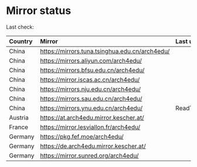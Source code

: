 <script src="./time.js"></script>
# Mirror status
Last check: <script type="text/javascript">localize(1683281987.2075994);</script>

|Country|Mirror|Last update|
|:------|:-----|:----------|
|China|https://mirrors.tuna.tsinghua.edu.cn/arch4edu/|<script type="text/javascript">localize(1683225267);</script>|
|China|https://mirrors.aliyun.com/arch4edu/|<script type="text/javascript">localize(1683225267);</script>|
|China|https://mirrors.bfsu.edu.cn/arch4edu/|<script type="text/javascript">localize(1683225267);</script>|
|China|https://mirror.iscas.ac.cn/arch4edu/|<script type="text/javascript">localize(1683268532);</script>|
|China|https://mirrors.nju.edu.cn/arch4edu/|<script type="text/javascript">localize(1683184048);</script>|
|China|https://mirrors.sau.edu.cn/arch4edu/|<script type="text/javascript">localize(1673850842);</script>|
|China|https://mirrors.ynu.edu.cn/arch4edu/|ReadTimeout|
|Austria|https://at.arch4edu.mirror.kescher.at/|<script type="text/javascript">localize(1683225267);</script>|
|France|https://mirror.lesviallon.fr/arch4edu/|<script type="text/javascript">localize(1683225267);</script>|
|Germany|https://pkg.fef.moe/arch4edu/|<script type="text/javascript">localize(1683225267);</script>|
|Germany|https://de.arch4edu.mirror.kescher.at/|<script type="text/javascript">localize(1683225267);</script>|
|Germany|https://mirror.sunred.org/arch4edu/|<script type="text/javascript">localize(1683225267);</script>|

<script src="./tablefilter/tablefilter.js"></script>
<script src="./table.js"></script>